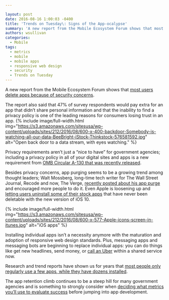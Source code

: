 ```yaml
---

layout: post
date: 2016-08-16 1:00:03 -0400
title: 'Trends on Tuesday\: Signs of the App-ocalypse'
summary: 'A new report from the Mobile Ecosystem Forum shows that most users delete apps because of security concerns. The report also&nbsp;said&nbsp;that 47% of survey respondents would pay extra for an app that didn&rsquo;t share personal information and that the inability to find a privacy policy is one of the leading reasons for consumers losing trust'
authors: wsullivan
categories:
  - Mobile
tags:
  - metrics
  - mobile
  - mobile apps
  - responsive web design
  - security
  - Trends on Tuesday
---
```


A new report from the Mobile Ecosystem Forum shows that [most users delete apps because of security concerns](http://www.marketingcharts.com/online/1-in-2-mobile-users-say-theyve-deleted-an-app-over-privacy-concerns-69647/attachment/mefavg-actions-taken-response-to-app-privacy-concerns-aug2016/).

The report also said that 47% of survey respondents would pay extra for an app that didn’t share personal information and that the inability to find a privacy policy is one of the leading reasons for consumers losing trust in an app. 
{% include image/full-width.html img="https://s3.amazonaws.com/sitesusa/wp-content/uploads/sites/212/2016/08/600-x-400-backdoor-Somebody-is-watching-all-our-data-BeeBright-iStock-Thinkstock-576581592.jpg" alt="Open back door to a data stream, with eyes watching." %} 

Privacy requirements aren’t just a &#8220;nice to have&#8221; for government agencies; including a privacy policy in all of your digital sites and apps is a new requirement from [OMB Circular A-130 that was recently released](https://www.WHATEVER/2016/07/27/managing-federal-information-as-a-strategic-resource/).

Besides privacy concerns, app purging seems to be a growing trend among thought leaders; Walt Mossberg, long-time tech writer for The Wall Street Journal, Recode and now, The Verge, [recently posted about his app purge](http://www.theverge.com/2016/7/20/12231176/walt-mossberg-delete-your-unnecessary-apps) and encouraged more people to do it. Even Apple is loosening up and [letting users uninstall some of their stock apps](http://www.theverge.com/2016/6/13/11923112/apple-ios-10-delete-stock-apps) that have never been deletable with the new version of iOS 10.


{% include image/full-width.html img="https://s3.amazonaws.com/sitesusa/wp-content/uploads/sites/212/2016/08/600-x-577-Apple-icons-screen-in-itunes.jpg" alt="iOS apps" %}

Installing individual apps isn’t a necessity anymore with the maturation and adoption of responsive web design standards. Plus, messaging apps and messaging bots are beginning to replace individual apps: you can do things like get new headlines, send money, or [call an Uber](https://techcrunch.com/2015/12/16/facebook-messenger-transportation/) within a shared service now.

Research and trend reports have shown us for years that  [most people only regularly use a few apps, while they have dozens installed](https://www.WHATEVER/2015/10/27/trends-on-tuesday-users-spend-most-of-their-time-in-social-apps/).

The app retention climb continues to be a steep hill for many government agencies and is something to strongly consider when [deciding what metrics you’ll use to evaluate success](https://www.WHATEVER/2016/05/12/using-pirate-metrics-to-analyze-your-mobile-applications-audience/) before jumping into app development.